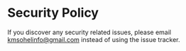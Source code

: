 # Security Policy

If you discover any security related issues, please email kmsohelinfo@gmail.com instead of using the issue tracker.
